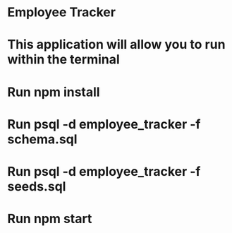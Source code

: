 # Employee Tracker

# This application will allow you to run within the terminal 

# Run npm install

# Run psql -d employee_tracker -f schema.sql

# Run psql -d employee_tracker -f seeds.sql

# Run npm start 
